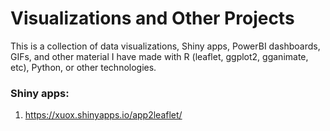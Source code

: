 # Visualizations and Other Projects
This is a collection of data visualizations, Shiny apps, PowerBI dashboards, GIFs, and other material I have made with R (leaflet, ggplot2, gganimate, etc), Python, or other technologies.

### Shiny apps:
1. https://xuox.shinyapps.io/app2leaflet/
